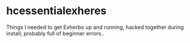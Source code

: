 # hcessentialexheres
Things I needed to get Exherbo up and running, hacked together during install; probably full of beginner errors.. 
